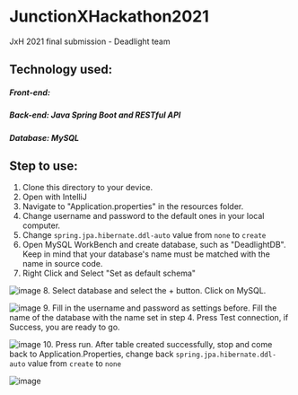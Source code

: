 # JunctionXHackathon2021
JxH 2021 final submission - Deadlight team

## Technology used:
##### Front-end: 
##### Back-end: Java Spring Boot and RESTful API
##### Database: MySQL

## Step to use:
1. Clone this directory to your device.
2. Open with IntelliJ
3. Navigate to "Application.properties" in the resources folder.
4. Change username and password to the default ones in your local computer.
5. Change `spring.jpa.hibernate.ddl-auto` value from `none` to `create`
6. Open MySQL WorkBench and create database, such as "DeadlightDB". Keep in mind that your database's name must be matched with the name in source code.
7. Right Click and Select "Set as default schema"

![image](https://user-images.githubusercontent.com/69025561/145685177-8f802f29-0173-4a88-abad-2d432fabde47.png)
8. Select database and select the + button. Click on MySQL.


![image](https://user-images.githubusercontent.com/69025561/145685214-20d159bc-0f40-476b-bd50-124177f70451.png)
9. Fill in the username and password as settings before. Fill the name of the database with the name set in step 4. Press Test connection, if Success, you are ready to go.


![image](https://user-images.githubusercontent.com/69025561/145685301-d82d0c64-68c4-4599-b136-38cf21fe88ac.png)
10. Press run. After table created successfully, stop and come back to Application.Properties, change back `spring.jpa.hibernate.ddl-auto` value from `create` to `none`


![image](https://user-images.githubusercontent.com/69025561/145685366-043799fa-6af0-4f9d-8e9f-b70cb304c7a2.png)
